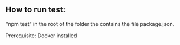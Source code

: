 ## How to run test:
"npm test" in the root of the folder the contains the file package.json.

Prerequisite: Docker installed

